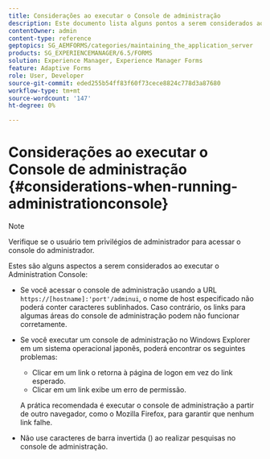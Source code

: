 ```yaml
---
title: Considerações ao executar o Console de administração
description: Este documento lista alguns pontos a serem considerados ao executar o Administration Console.
contentOwner: admin
content-type: reference
geptopics: SG_AEMFORMS/categories/maintaining_the_application_server
products: SG_EXPERIENCEMANAGER/6.5/FORMS
solution: Experience Manager, Experience Manager Forms
feature: Adaptive Forms
role: User, Developer
source-git-commit: eded255b54ff83f60f73cece8824c778d3a87680
workflow-type: tm+mt
source-wordcount: '147'
ht-degree: 0%

---
```


# Considerações ao executar o Console de administração {#considerations-when-running-administrationconsole}

>[!NOTE]
> 
> Verifique se o usuário tem privilégios de administrador para acessar o console do administrador.

Estes são alguns aspectos a serem considerados ao executar o Administration Console:

* Se você acessar o console de administração usando a URL `https://[hostname]:'port'/adminui`, o nome de host especificado não poderá conter caracteres sublinhados. Caso contrário, os links para algumas áreas do console de administração podem não funcionar corretamente.
* Se você executar um console de administração no Windows Explorer em um sistema operacional japonês, poderá encontrar os seguintes problemas:

   * Clicar em um link o retorna à página de logon em vez do link esperado.
   * Clicar em um link exibe um erro de permissão.

  A prática recomendada é executar o console de administração a partir de outro navegador, como o Mozilla Firefox, para garantir que nenhum link falhe.

* Não use caracteres de barra invertida () ao realizar pesquisas no console de administração.
